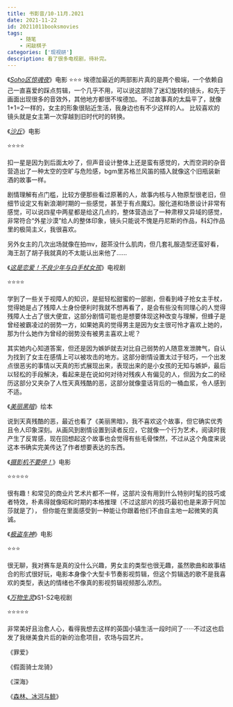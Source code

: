```yaml
---
title: 书影音/10-11月.2021
date: 2021-11-22 
id: 20211011booksmovies
tags:  
    - 随笔
    - 闲敲棋子
categories: ['现视研']
description: 看了很多电视剧，待补完。
---
```


《[*Soho区惊魂夜*](https://movie.douban.com/subject/30447440/)》电影
⭐⭐⭐
埃德加最近的两部影片真的是两个极端，一个依赖自己一直喜爱的踩点剪辑，一个几乎不用，可以说这部除了迷幻旋转的镜头，和先于画面出现很多的音效外，其他地方都很不埃德加。 
不过故事真的太扁平了，就像1+1=2一样的，女主的形象很贴近生活，我身边也有不少这样的人。
比较喜欢的镜头就是女主第一次穿越到旧时代时的转换。

《[*沙丘*](https://movie.douban.com/subject/3001114/)》电影

⭐⭐⭐⭐

扣一星是因为到后面太吵了，但声音设计整体上还是蛮有感觉的，大而空洞的杂音营造出了一种太空的空旷与危险感，bgm里苏格兰风笛的插入就像这个旧瓶装新酒的故事一样。

 剧情理解有点门槛，比较方便那些看过原著的人，故事内核与人物原型很老旧，但细节设定又有新浪潮时期的一些感觉，甚至于有点魔幻。服化道和场景设计非常有感觉，可以说四星中两星都是给这几点的，整体营造出了一种肃穆又异域的感觉，非常符合“外星沙漠”给人的整体印象，镜头只能说不愧是丹尼斯的作品，科幻作品里的极简主义，我很喜欢。

 另外女主的几次出场就像在拍mv，甜茶没什么肌肉，但几套礼服造型还蛮好看，海王刮了胡子我就真的不太能认出来他了……

《[*这是恋爱！不良少年与白手杖女孩*](https://movie.douban.com/subject/35525539/)》电视剧

⭐⭐⭐⭐

学到了一些关于视障人的知识，是挺轻松甜蜜的一部剧，但看到峰子抢女主手杖，觉得她是占了残障人士身份便利时我就不想再看了，是会有些没有同理心的人觉得残障人士占了很大便宜，这部分剧情可能也是想要体现这种改变与理解，但蜂子是曾经被霸凌过的弱势一方，如果她真的觉得男主是因为女主很可怜才喜欢上她的，那为什么她作为曾经的弱势没有被男主喜欢上呢？

其实她内心知道答案，但还是因为嫉妒就去对比自己弱势的人随意发泄脾气，自认为找到了女主在感情上可以被攻击的地方。这部分剧情设置太过于轻巧，一个出发点很恶劣的事情以天真的形式展现出来，表现出来的是小女孩的无知与嫉妒，最后以轻松的手段解决，看起来是在说如何对待对残疾人有偏见的人，但因为女二的经历这部分又夹杂了人性天真残酷的恶，这部分就像童话背后的一桶血浆，令人感到不适。

《[*美丽黑暗*](https://book.douban.com/subject/35319720/)》绘本

说到天真残酷的恶，最近也看了《美丽黑暗》，我不喜欢这个故事，但它确实优秀且令人印象深刻。从画风到剧情设置到读者反应，它就像一个行为艺术，阅读时我产生了反胃感，现在回想起这个故事也会觉得有些毛骨悚然，不过从这个角度来说这本书确实完美传达了作者想要表达的东西。

《[*摄影机不要停！*](https://movie.douban.com/subject/30234315/)》电影

⭐⭐⭐⭐⭐

很有趣！和常见的商业片艺术片都不一样，这部片没有用到什么特别时髦的技巧或者特效，朴素得就像昭和时期的本格推理（不过这部片的技巧最初也是来源于阿加莎就是了）， 但你能在里面感受到一种能让你跟着他们不由自主地一起微笑的真诚。

《[*极盗车神*](https://movie.douban.com/subject/25933890/)》电影

⭐⭐⭐

很无聊，我对赛车是真的没什么兴趣，男女主的类型也很无趣，虽然歌曲和故事结合的形式很好玩，电影本身像个大型卡节奏影视剪辑，但这个剪辑选的歌不是我喜欢的类型，表达的情绪也不像真的影视剪辑视频那么浓烈。

《[*万物生灵*](https://movie.douban.com/subject/34446269/)》S1-S2电视剧

⭐⭐⭐⭐⭐

非常美好且治愈人心，看得我想去这样的英国小镇生活一段时间了······不过这也启发了我继美食片后的新的治愈项目，农场与园艺片。

《罪爱》

《假面骑士龙骑》

《深海》

《[森林、冰河与鲸](https://book.douban.com/subject/35331766/)》